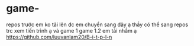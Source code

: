 # game-
repos trước em ko tải lên đc em chuyển sang đây ạ
thầy có thể sang repos trc xem tiến trình ạ và game 1 game 1.2 em tải nhầm ạ https://github.com/luuvanlam20/B-i-t-p-l-n
